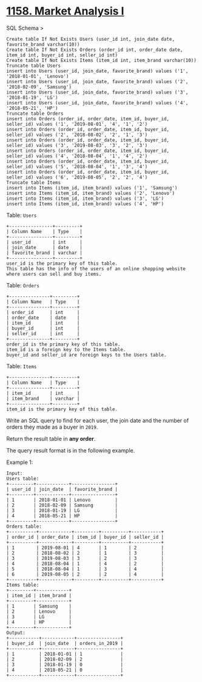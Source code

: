 # [1158. Market Analysis I](https://leetcode.com/problems/market-analysis-i/)

SQL Schema >

    Create table If Not Exists Users (user_id int, join_date date, favorite_brand varchar(10))
    Create table If Not Exists Orders (order_id int, order_date date, item_id int, buyer_id int, seller_id int)
    Create table If Not Exists Items (item_id int, item_brand varchar(10))
    Truncate table Users
    insert into Users (user_id, join_date, favorite_brand) values ('1', '2018-01-01', 'Lenovo')
    insert into Users (user_id, join_date, favorite_brand) values ('2', '2018-02-09', 'Samsung')
    insert into Users (user_id, join_date, favorite_brand) values ('3', '2018-01-19', 'LG')
    insert into Users (user_id, join_date, favorite_brand) values ('4', '2018-05-21', 'HP')
    Truncate table Orders
    insert into Orders (order_id, order_date, item_id, buyer_id, seller_id) values ('1', '2019-08-01', '4', '1', '2')
    insert into Orders (order_id, order_date, item_id, buyer_id, seller_id) values ('2', '2018-08-02', '2', '1', '3')
    insert into Orders (order_id, order_date, item_id, buyer_id, seller_id) values ('3', '2019-08-03', '3', '2', '3')
    insert into Orders (order_id, order_date, item_id, buyer_id, seller_id) values ('4', '2018-08-04', '1', '4', '2')
    insert into Orders (order_id, order_date, item_id, buyer_id, seller_id) values ('5', '2018-08-04', '1', '3', '4')
    insert into Orders (order_id, order_date, item_id, buyer_id, seller_id) values ('6', '2019-08-05', '2', '2', '4')
    Truncate table Items
    insert into Items (item_id, item_brand) values ('1', 'Samsung')
    insert into Items (item_id, item_brand) values ('2', 'Lenovo')
    insert into Items (item_id, item_brand) values ('3', 'LG')
    insert into Items (item_id, item_brand) values ('4', 'HP')

Table: `Users`

    +----------------+---------+
    | Column Name    | Type    |
    +----------------+---------+
    | user_id        | int     |
    | join_date      | date    |
    | favorite_brand | varchar |
    +----------------+---------+
    user_id is the primary key of this table.
    This table has the info of the users of an online shopping website where users can sell and buy items.

Table: `Orders`

    +---------------+---------+
    | Column Name   | Type    |
    +---------------+---------+
    | order_id      | int     |
    | order_date    | date    |
    | item_id       | int     |
    | buyer_id      | int     |
    | seller_id     | int     |
    +---------------+---------+
    order_id is the primary key of this table.
    item_id is a foreign key to the Items table.
    buyer_id and seller_id are foreign keys to the Users table.

Table: `Items`

    +---------------+---------+
    | Column Name   | Type    |
    +---------------+---------+
    | item_id       | int     |
    | item_brand    | varchar |
    +---------------+---------+
    item_id is the primary key of this table.

Write an SQL query to find for each user, the join date and the number of orders they made as a buyer in `2019`.

Return the result table in **any order**.

The query result format is in the following example.

Example 1:

    Input:
    Users table:
    +---------+------------+----------------+
    | user_id | join_date  | favorite_brand |
    +---------+------------+----------------+
    | 1       | 2018-01-01 | Lenovo         |
    | 2       | 2018-02-09 | Samsung        |
    | 3       | 2018-01-19 | LG             |
    | 4       | 2018-05-21 | HP             |
    +---------+------------+----------------+
    Orders table:
    +----------+------------+---------+----------+-----------+
    | order_id | order_date | item_id | buyer_id | seller_id |
    +----------+------------+---------+----------+-----------+
    | 1        | 2019-08-01 | 4       | 1        | 2         |
    | 2        | 2018-08-02 | 2       | 1        | 3         |
    | 3        | 2019-08-03 | 3       | 2        | 3         |
    | 4        | 2018-08-04 | 1       | 4        | 2         |
    | 5        | 2018-08-04 | 1       | 3        | 4         |
    | 6        | 2019-08-05 | 2       | 2        | 4         |
    +----------+------------+---------+----------+-----------+
    Items table:
    +---------+------------+
    | item_id | item_brand |
    +---------+------------+
    | 1       | Samsung    |
    | 2       | Lenovo     |
    | 3       | LG         |
    | 4       | HP         |
    +---------+------------+
    Output:
    +-----------+------------+----------------+
    | buyer_id  | join_date  | orders_in_2019 |
    +-----------+------------+----------------+
    | 1         | 2018-01-01 | 1              |
    | 2         | 2018-02-09 | 2              |
    | 3         | 2018-01-19 | 0              |
    | 4         | 2018-05-21 | 0              |
    +-----------+------------+----------------+
